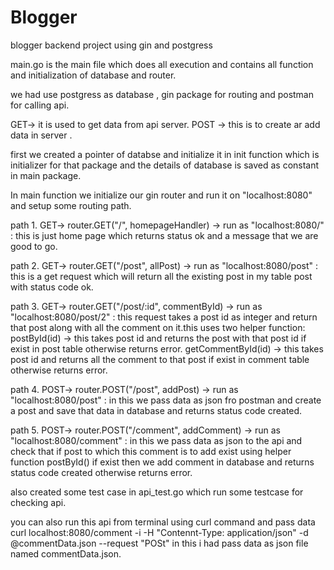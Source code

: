 # Blogger
blogger backend project using gin and postgress


main.go is the main file which does all execution and contains all function and initialization of database and router.

we had use postgress as database , gin package for routing and postman for calling api.

GET-> it is used to get data from api server.
POST -> this is to create ar add data in server .


first we created a pointer of databse and initialize it in init function which is initializer for that package and the details of  database is saved as constant in main package.

In main function we initialize our gin router and run it on "localhost:8080" and setup some routing path.

path 1. GET->	router.GET("/", homepageHandler) -> run as "localhost:8080/" : this is just home page which returns status ok and a message that we are good to go.

path 2. GET-> 	router.GET("/post", allPost) -> run as "localhost:8080/post" : this is a get request which will return all the existing post in my table post with status code ok.

path 3. GET-> 	router.GET("/post/:id", commentById) -> run as "localhost:8080/post/2" : this request takes a post id as integer and return that post along with all the comment on it.this uses two helper function:
       postById(id) -> this takes post id and returns the post with that post id if exist in post table otherwise returns error.
       getCommentById(id) -> this takes post id and returns all the comment to that post if exist in comment table otherwise returns error.
      
path 4. POST-> 	router.POST("/post", addPost) -> run as "localhost:8080/post" : in this we pass data as json fro postman and create a post and save that data in database and returns status code created.

path 5. POST-> 	router.POST("/comment", addComment) -> run as "localhost:8080/comment" : in this we pass data as json to the api and check that if post to which this comment is to add exist using helper function postById() if exist then we add comment in database and returns status code created otherwise returns error. 


also created some test case in api_test.go which run some testcase for checking api.

you can also run this api from terminal using curl command and pass data  curl localhost:8080/comment -i -H "Contennt-Type: application/json" -d @commentData.json --request "POSt" in this  i had pass data as json file named commentData.json.







